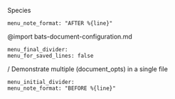Species
```opts :[decorate-note]
menu_note_format: "AFTER %{line}"
```
@import bats-document-configuration.md
```opts :(document_opts)
menu_final_divider:
menu_for_saved_lines: false
```
/ Demonstrate multiple (document_opts) in a single file
```opts :(document_opts)
menu_initial_divider:
menu_note_format: "BEFORE %{line}"
```